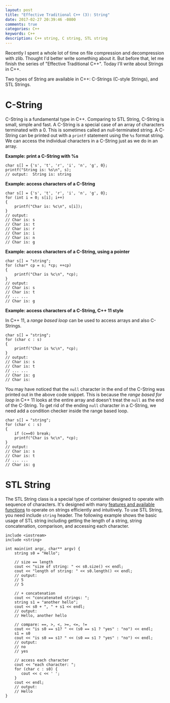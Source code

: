 ```yaml
---
layout: post
title: "Effective Traditional C++ (3): String"
date: 2017-02-27 20:39:46 -0800
comments: true
categories: C++
keywords: C++
description: C++ string, C string, STL string
---
```


Recently I spent a whole lot of time on file compression and decompression with zlib. Thought I'd better write something about it. But before that, let me finish the series of "Effective Traditional C++". Today I'll write about Strings in C++. 

Two types of String are available in C++: C-Strings (C-style Strings), and STL Strings.

# C-String

C-String is a fundamental type in C++. Comparing to STL String, C-String is small, simple and fast. A C-String is a special case of an array of characters terminated with a 0. This is sometimes called an null-terminated string. A C-String can be printed out with a <code>printf</code> statement using the <code>%s</code> format string. We can access the individual characters in a C-String just as we do in an array.

<!--more--> 

**Example: print a C-String with %s**

```
char s[] = {'s', 't', 'r', 'i', 'n', 'g', 0};
printf("String is: %s\n", s);
// output:  String is: string
```

**Example: access characters of a C-String**

```
char s[] = {'s', 't', 'r', 'i', 'n', 'g', 0};
for (int i = 0; s[i]; i++)
{
    printf("Char is: %c\n", s[i]);
}
// output:
// Char is: s
// Char is: t
// Char is: r
// Char is: i
// Char is: n
// Char is: g
```

**Example: access characters of a C-String, using a pointer**

```
char s[] = "string";
for (char* cp = s; *cp; ++cp)
{
    printf("Char is %c\n", *cp);
}
// output:
// Char is: s
// Char is: t
// ... ... 
// Char is: g
```

**Example: access characters of a C-String, C++ 11 style**

In C++ 11, a *range based loop* can be used to access arrays and also C-Strings.

```
char s[] = "string";
for (char c : s)
{
    printf("Char is %c\n", *cp);
}
// output:
// Char is: s
// Char is: t
// ... ... 
// Char is: g
// Char is:
```

You may have noticed that the <code>null</code> character in the end of the C-String was printed out in the above code snippet. This is because the *range based for loop* in C++ 11 looks at the entire array and doesn't treat the <code>null</code> as the end of the C-String. To get rid of the ending <code>null</code> character in a C-String, we need add a condition checker inside the range based loop.

```
char s[] = "string";
for (char c : s)
{
    if (c==0) break;
    printf("Char is %c\n", *cp);
}
// output:
// Char is: s
// Char is: t
// ... ... 
// Char is: g
```

# STL String

The STL String class is a special type of container designed to operate with sequence of characters. It's designed with many [features and available functions](http://www.cplusplus.com/reference/string/string/) to operate on strings efficiently and intuitively. To use STL String, you need include <code>string</code> header. The following example shows the basic usage of STL string including getting the length of a string, string concatenation, comparison, and accessing each character. 
 
```
include <iostream>
include <string>
  
int main(int argc, char** argv) {
    string s0 = "Hello";
    
    // size == length
    cout << "size of string: " << s0.size() << endl;
    cout << "length of string: " << s0.length() << endl;
    // output:
    // 5
    // 5
    
    // + concatenation
    cout << "concatenated strings: ";
    string s1 = "another hello";
    cout << s0 + ", " + s1 << endl;
    // output:
    // Hello, another hello
    
    // compare: ==, >, <, >=, <=, !=
    cout << "is s0 == s1? " << (s0 == s1 ? "yes" : "no") << endl;
    s1 = s0
    cout << "is s0 == s1? " << (s0 == s1 ? "yes" : "no") << endl;
    // output:
    // no
    // yes
    
    // access each character
    cout << "each character: ";
    for (char c : s0) {
       cout << c << ' ';
    }
    cout << endl;
    // output:
    // Hello
}
```



